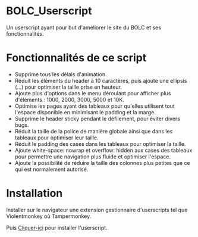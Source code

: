 # BOLC_Userscript
Un userscript ayant pour but d'améliorer le site du BOLC et ses fonctionnalités.

# Fonctionnalités de ce script 

- Supprime tous les délais d'animation.  
- Réduit les éléments du header à 10 caractères, puis ajoute une ellipsis (…) pour optimiser la taille prise en hauteur.  
- Ajoute plus d'options dans le menu déroulant pour afficher plus d'éléments : 1000, 2000, 3000, 5000 et 10K.  
- Optimise les pages ayant des tableaux pour qu'elles utilisent tout l'espace disponible en minimisant le padding et la marge.  
- Supprime le header sticky pendant le défilement, pour éviter divers bugs.  
- Réduit la taille de la police de manière globale ainsi que dans les tableaux pour optimiser leur taille.  
- Réduit le padding des cases dans les tableaux pour optimiser la taille.  
- Ajoute white-space: nowrap et overflow: hidden aux cases des tableaux pour permettre une navigation plus fluide et optimiser l'espace.  
- Ajoute la possibilité de réduire la taille des colonnes plus petites que ce qui est normalement autorisé.

# Installation

Installer sur le navigateur une extension gestionnaire d'userscripts tel que Violentmonkey où Tampermonkey.  

Puis [Cliquer-ici](https://raw.githubusercontent.com/emmausconnect/BOLC_Userscript/refs/heads/main/BOLC_Userscript.user.js) pour installer l'userscript. 

